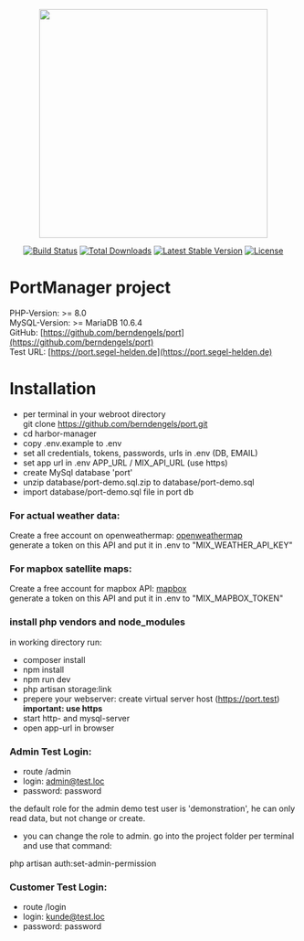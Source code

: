 <p align="center"><a href="https://laravel.com" target="_blank"><img src="https://raw.githubusercontent.com/laravel/art/master/logo-lockup/5%20SVG/2%20CMYK/1%20Full%20Color/laravel-logolockup-cmyk-red.svg" width="400"></a></p>

<p align="center">
<a href="https://travis-ci.org/laravel/framework"><img src="https://travis-ci.org/laravel/framework.svg" alt="Build Status"></a>
<a href="https://packagist.org/packages/laravel/framework"><img src="https://img.shields.io/packagist/dt/laravel/framework" alt="Total Downloads"></a>
<a href="https://packagist.org/packages/laravel/framework"><img src="https://img.shields.io/packagist/v/laravel/framework" alt="Latest Stable Version"></a>
<a href="https://packagist.org/packages/laravel/framework"><img src="https://img.shields.io/packagist/l/laravel/framework" alt="License"></a>
</p>

# PortManager project
PHP-Version: >= 8.0\
MySQL-Version: >= MariaDB 10.6.4\
GitHub: [https://github.com/berndengels/port](https://github.com/berndengels/port)  
Test URL: [https://port.segel-helden.de](https://port.segel-helden.de)

# Installation
- per terminal in your webroot directory  
git clone https://github.com/berndengels/port.git  
- cd harbor-manager
- copy .env.example to .env  
- set all credentials, tokens, passwords, urls in .env (DB, EMAIL)
- set app url in .env APP_URL / MIX_API_URL (use https)
- create MySql database 'port'
- unzip database/port-demo.sql.zip to database/port-demo.sql 
- import database/port-demo.sql file in port db

### For actual weather data:
Create a free account on openweathermap: [openweathermap](https://home.openweathermap.org/users/sign_up)\
generate a token on this API and put it in .env to "MIX_WEATHER_API_KEY"

### For mapbox satellite maps:
Create a free account for mapbox API: [mapbox](https://account.mapbox.com/auth/signup/)\
generate a token on this API and put it in .env to "MIX_MAPBOX_TOKEN"

### install php vendors and node_modules
in working directory run:
- composer install
- npm install
- npm run dev
- php artisan storage:link
- prepere your webserver: create virtual server host (https://port.test) **important: use https** 
- start http- and mysql-server
- open app-url in browser

### Admin Test Login:
  - route /admin
  - login: admin@test.loc
  - password: password

the default role for the admin demo test user is 'demonstration', he can only read data, but not change or create.
  - you can change the role to admin. go into the project folder per terminal and use that command:
  
  php artisan auth:set-admin-permission

### Customer Test Login:
- route /login
- login: kunde@test.loc
- password: password

